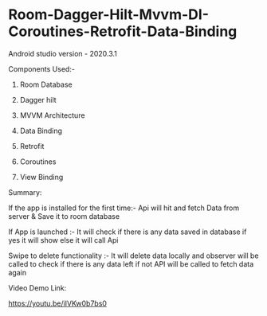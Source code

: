 # Room-Dagger-Hilt-Mvvm-DI-Coroutines-Retrofit-Data-Binding

Android studio version - 2020.3.1

Components Used:-

1) Room Database

2) Dagger hilt

3) MVVM Architecture

4) Data Binding

5) Retrofit

6) Coroutines

7) View Binding



Summary:

If the app is installed for the first time:- Api will hit and fetch Data from server & Save it to room database

If App is launched :- It will check if there is any data saved in database if yes it will show else it will call Api

Swipe to delete functionality :- It will delete data locally and observer will be called to check if there is any data left if not API will be called to fetch data again


Video Demo Link:

https://youtu.be/iIVKw0b7bs0
